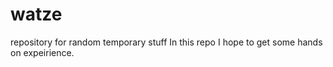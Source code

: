 # watze
repository for random temporary stuff
In this repo I hope to get some hands on expeirience.
